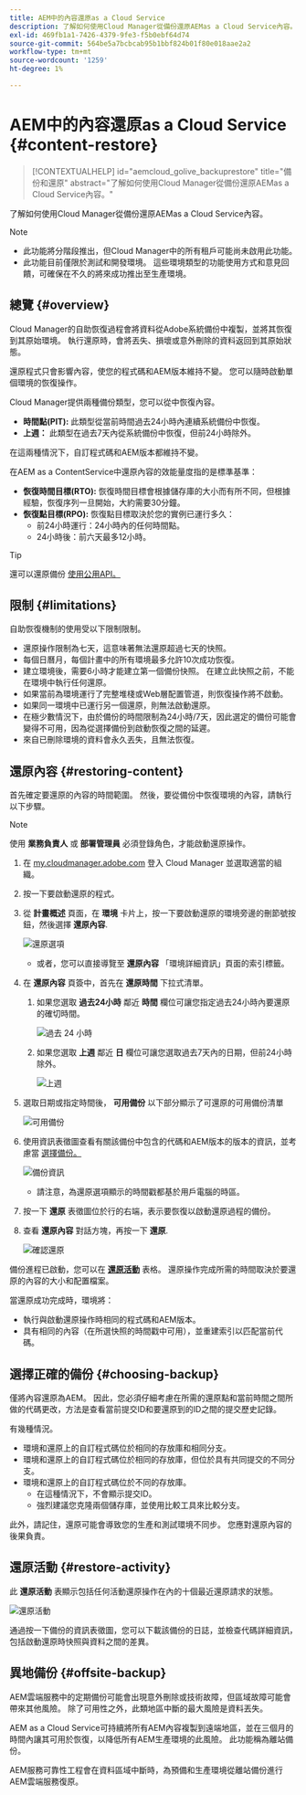 ```yaml
---
title: AEM中的內容還原as a Cloud Service
description: 了解如何使用Cloud Manager從備份還原AEMas a Cloud Service內容。
exl-id: 469fb1a1-7426-4379-9fe3-f5b0ebf64d74
source-git-commit: 564be5a7bcbcab95b1bbf824b01f80e018aae2a2
workflow-type: tm+mt
source-wordcount: '1259'
ht-degree: 1%

---
```



# AEM中的內容還原as a Cloud Service {#content-restore}

>[!CONTEXTUALHELP]
>id="aemcloud_golive_backuprestore"
>title="備份和還原"
>abstract="了解如何使用Cloud Manager從備份還原AEMas a Cloud Service內容。"

了解如何使用Cloud Manager從備份還原AEMas a Cloud Service內容。

>[!NOTE]
>
>* 此功能將分階段推出，但Cloud Manager中的所有租戶可能尚未啟用此功能。
>* 此功能目前僅限於測試和開發環境。 這些環境類型的功能使用方式和意見回饋，可確保在不久的將來成功推出至生產環境。


## 總覽 {#overview}

Cloud Manager的自助恢復過程會將資料從Adobe系統備份中複製，並將其恢復到其原始環境。 執行還原時，會將丟失、損壞或意外刪除的資料返回到其原始狀態。

還原程式只會影響內容，使您的程式碼和AEM版本維持不變。 您可以隨時啟動單個環境的恢復操作。

Cloud Manager提供兩種備份類型，您可以從中恢復內容。

* **時間點(PIT):** 此類型從當前時間過去24小時內連續系統備份中恢復。
* **上週：** 此類型在過去7天內從系統備份中恢復，但前24小時除外。

在這兩種情況下，自訂程式碼和AEM版本都維持不變。

在AEM as a ContentService中還原內容的效能量度指的是標準基準：

* **恢復時間目標(RTO):** 恢復時間目標會根據儲存庫的大小而有所不同，但根據經驗，恢復序列一旦開始，大約需要30分鐘。
* **恢復點目標(RPO):** 恢復點目標取決於您的實例已運行多久：
   * 前24小時運行：24小時內的任何時間點。
   * 24小時後：前六天最多12小時。

>[!TIP]
>
>還可以還原備份 [使用公用API。](https://developer.adobe.com/experience-cloud/cloud-manager/reference/api/)

## 限制 {#limitations}

自助恢復機制的使用受以下限制限制。

* 還原操作限制為七天，這意味著無法還原超過七天的快照。
* 每個日曆月，每個計畫中的所有環境最多允許10次成功恢復。
* 建立環境後，需要6小時才能建立第一個備份快照。 在建立此快照之前，不能在環境中執行任何還原。
* 如果當前為環境運行了完整堆棧或Web層配置管道，則恢復操作將不啟動。
* 如果同一環境中已運行另一個還原，則無法啟動還原。
* 在極少數情況下，由於備份的時間限制為24小時/7天，因此選定的備份可能會變得不可用，因為從選擇備份到啟動恢復之間的延遲。
* 來自已刪除環境的資料會永久丟失，且無法恢復。

## 還原內容 {#restoring-content}

首先確定要還原的內容的時間範圍。 然後，要從備份中恢復環境的內容，請執行以下步驟。

>[!NOTE]
>
>使用 **業務負責人** 或 **部署管理員** 必須登錄角色，才能啟動還原操作。

1. 在 [my.cloudmanager.adobe.com](https://my.cloudmanager.adobe.com/) 登入 Cloud Manager 並選取適當的組織。

1. 按一下要啟動還原的程式。

1. 從 **計畫概述** 頁面，在 **環境** 卡片上，按一下要啟動還原的環境旁邊的刪節號按鈕，然後選擇 **還原內容**.

   ![還原選項](assets/backup-option.png)

   * 或者，您可以直接導覽至 **還原內容** 「環境詳細資訊」頁面的索引標籤。

1. 在 **還原內容** 頁簽中，首先在 **還原時間** 下拉式清單。

   1. 如果您選取 **過去24小時** 鄰近 **時間** 欄位可讓您指定過去24小時內要還原的確切時間。

      ![過去 24 小時](assets/backup-time.png)

   1. 如果您選取 **上週** 鄰近 **日** 欄位可讓您選取過去7天內的日期，但前24小時除外。

      ![上週](assets/backup-date.png)

1. 選取日期或指定時間後， **可用備份** 以下部分顯示了可還原的可用備份清單

   ![可用備份](assets/backup-available.png)

1. 使用資訊表徵圖查看有關該備份中包含的代碼和AEM版本的版本的資訊，並考慮當 [選擇備份。](#choosing-the-right-backup)

   ![備份資訊](assets/backup-info.png)

   * 請注意，為還原選項顯示的時間戳都基於用戶電腦的時區。

1. 按一下 **還原** 表徵圖位於行的右端，表示要恢復以啟動還原過程的備份。

1. 查看 **還原內容** 對話方塊，再按一下 **還原**.

   ![確認還原](assets/backup-restore.png)

備份進程已啟動，您可以在 **[還原活動](#restore-activity)** 表格。 還原操作完成所需的時間取決於要還原的內容的大小和配置檔案。

當還原成功完成時，環境將：

* 執行與啟動還原操作時相同的程式碼和AEM版本。
* 具有相同的內容（在所選快照的時間戳中可用），並重建索引以匹配當前代碼。

## 選擇正確的備份 {#choosing-backup}

僅將內容還原為AEM。 因此，您必須仔細考慮在所需的還原點和當前時間之間所做的代碼更改，方法是查看當前提交ID和要還原到的ID之間的提交歷史記錄。

有幾種情況。

* 環境和還原上的自訂程式碼位於相同的存放庫和相同分支。
* 環境和還原上的自訂程式碼位於相同的存放庫，但位於具有共同提交的不同分支。
* 環境和還原上的自訂程式碼位於不同的存放庫。
   * 在這種情況下，不會顯示提交ID。
   * 強烈建議您克隆兩個儲存庫，並使用比較工具來比較分支。

此外，請記住，還原可能會導致您的生產和測試環境不同步。 您應對還原內容的後果負責。

## 還原活動 {#restore-activity}

此 **還原活動** 表顯示包括任何活動還原操作在內的十個最近還原請求的狀態。

![還原活動](assets/backup-activity.png)

通過按一下備份的資訊表徵圖，您可以下載該備份的日誌，並檢查代碼詳細資訊，包括啟動還原時快照與資料之間的差異。

## 異地備份 {#offsite-backup}

AEM雲端服務中的定期備份可能會出現意外刪除或技術故障，但區域故障可能會帶來其他風險。 除了可用性之外，此類地區中斷的最大風險是資料丟失。

AEM as a Cloud Service可持續將所有AEM內容複製到遠端地區，並在三個月的時間內讓其可用於恢復，以降低所有AEM生產環境的此風險。 此功能稱為離站備份。

AEM服務可靠性工程會在資料區域中斷時，為預備和生產環境從離站備份進行AEM雲端服務復原。
